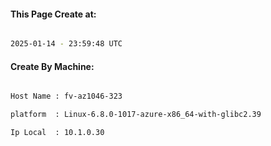 
   
#### This Page Create at:

```bash

2025-01-14 - 23:59:48 UTC

```

#### Create By Machine:

```bash

Host Name : fv-az1046-323

platform  : Linux-6.8.0-1017-azure-x86_64-with-glibc2.39

Ip Local  : 10.1.0.30

```

